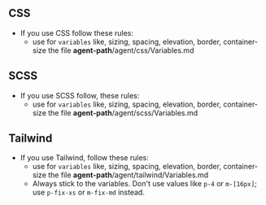 ## CSS

- If you use CSS follow these rules:
    - use for `variables` like, sizing, spacing, elevation, border, container-size the file **agent-path**/agent/css/Variables.md

## SCSS

- If you use SCSS follow, these rules:
    - use for `variables` like, sizing, spacing, elevation, border, container-size the file **agent-path**/agent/scss/Variables.md

## Tailwind

- If you use Tailwind, follow these rules:
    - use for `variables` like, sizing, spacing, elevation, border, container-size the file **agent-path**/agent/tailwind/Variables.md
    - Always stick to the variables. Don't use values like `p-4` or `m-[16px]`; use `p-fix-xs` or `m-fix-md` instead.
